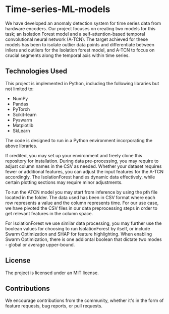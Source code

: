 # Time-series-ML-models

We have developed an anomaly detection system for time series data from hardware encoders. Our project focuses on creating two models for this task; an Isolation Forest model and a self-attention-based temporal convolutional neural network (A-TCN). 
The target achieved for these models has been to isolate outlier data points and differentiate between inliers and outliers for the Isolation forest model, and A-TCN to focus on crucial segments along the temporal axis within time series.

## Technologies Used
This project is implemented in Python, including the following libraries but not limited to:
- NumPy
- Pandas
- PyTorch
- Scikit-learn
- Pyswarm
- Matplotlib
- SkLearn

The code is designed to run in a Python environment incorporating the above libraries.

If credited, you may set up your environment and freely clone this repository for installation. During data pre-processing, you may require to adjust column names in the CSV as needed. 
Whether your dataset requires fewer or additional features, you can adjust the input features for the A-TCN accordingly. 
The IsolationForest handles dynamic data effectively, while certain plotting sections may require minor adjustments.

To run the ATCN model you may start from inference by using the pth file located in the folder. The data used has been in CSV format where each row represents a value and the column represents time. 
For our use case, we have pivoted the CSV files in our data preprocessing steps in order to get relevant features in the column space.    

For IsolationForest we use similar data processing, you may further use the boolean values for choosing to run IsolationForest by itself, or include Swarm Optimization and SHAP for feature highlighting.
When enabling Swarm Optimization, there is one addiontal boolean that dictate two modes - global or average upper-bound.

## License
The project is licensed under an MIT license. 

## Contributions
We encourage contributions from the community, whether it's in the form of feature requests, bug reports, or pull requests.
